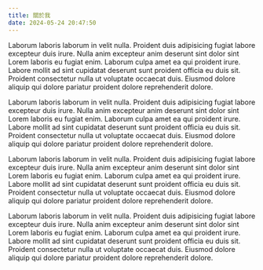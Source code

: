 ```yaml
---
title: 關於我
date: 2024-05-24 20:47:50
---
```


Laborum laboris laborum in velit nulla. Proident duis adipisicing fugiat labore excepteur duis irure. Nulla anim excepteur anim deserunt sint dolor sint Lorem laboris eu fugiat enim. Laborum culpa amet ea qui proident irure. Labore mollit ad sint cupidatat deserunt sunt proident officia eu duis sit. Proident consectetur nulla ut voluptate occaecat duis. Eiusmod dolore aliquip qui dolore pariatur proident dolore reprehenderit dolore.


Laborum laboris laborum in velit nulla. Proident duis adipisicing fugiat labore excepteur duis irure. Nulla anim excepteur anim deserunt sint dolor sint Lorem laboris eu fugiat enim. Laborum culpa amet ea qui proident irure. Labore mollit ad sint cupidatat deserunt sunt proident officia eu duis sit. Proident consectetur nulla ut voluptate occaecat duis. Eiusmod dolore aliquip qui dolore pariatur proident dolore reprehenderit dolore.


Laborum laboris laborum in velit nulla. Proident duis adipisicing fugiat labore excepteur duis irure. Nulla anim excepteur anim deserunt sint dolor sint Lorem laboris eu fugiat enim. Laborum culpa amet ea qui proident irure. Labore mollit ad sint cupidatat deserunt sunt proident officia eu duis sit. Proident consectetur nulla ut voluptate occaecat duis. Eiusmod dolore aliquip qui dolore pariatur proident dolore reprehenderit dolore.


Laborum laboris laborum in velit nulla. Proident duis adipisicing fugiat labore excepteur duis irure. Nulla anim excepteur anim deserunt sint dolor sint Lorem laboris eu fugiat enim. Laborum culpa amet ea qui proident irure. Labore mollit ad sint cupidatat deserunt sunt proident officia eu duis sit. Proident consectetur nulla ut voluptate occaecat duis. Eiusmod dolore aliquip qui dolore pariatur proident dolore reprehenderit dolore.
